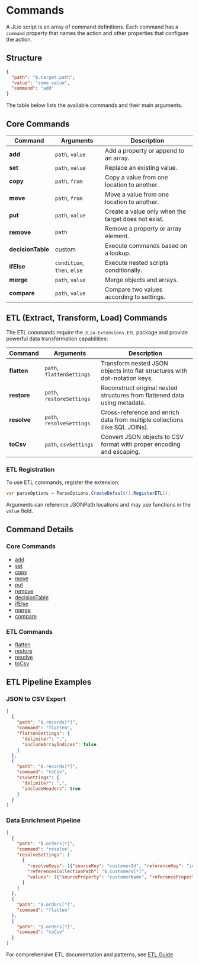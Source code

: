 # Commands

A JLio script is an array of command definitions. Each command has a `command` property that names the action and other properties that configure the action.

## Structure

```json
{
  "path": "$.target.path",
  "value": "some value",
  "command": "add"
}
```

The table below lists the available commands and their main arguments.

## Core Commands

| Command | Arguments | Description |
|---|---|---|
| **add** | `path`, `value` | Add a property or append to an array. |
| **set** | `path`, `value` | Replace an existing value. |
| **copy** | `path`, `from` | Copy a value from one location to another. |
| **move** | `path`, `from` | Move a value from one location to another. |
| **put** | `path`, `value` | Create a value only when the target does not exist. |
| **remove** | `path` | Remove a property or array element. |
| **decisionTable** | custom | Execute commands based on a lookup. |
| **ifElse** | `condition`, `then`, `else` | Execute nested scripts conditionally. |
| **merge** | `path`, `value` | Merge objects and arrays. |
| **compare** | `path`, `value` | Compare two values according to settings. |

## ETL (Extract, Transform, Load) Commands

The ETL commands require the `JLio.Extensions.ETL` package and provide powerful data transformation capabilities:

| Command | Arguments | Description |
|---|---|---|
| **flatten** | `path`, `flattenSettings` | Transform nested JSON objects into flat structures with dot-notation keys. |
| **restore** | `path`, `restoreSettings` | Reconstruct original nested structures from flattened data using metadata. |
| **resolve** | `path`, `resolveSettings` | Cross-reference and enrich data from multiple collections (like SQL JOINs). |
| **toCsv** | `path`, `csvSettings` | Convert JSON objects to CSV format with proper encoding and escaping. |

### ETL Registration

To use ETL commands, register the extension:

```csharp
var parseOptions = ParseOptions.CreateDefault().RegisterETL();
```

Arguments can reference JSONPath locations and may use functions in the `value` field.

## Command Details

### Core Commands
- [add](commands/add.md)
- [set](commands/set.md)
- [copy](commands/copy.md)
- [move](commands/move.md)
- [put](commands/put.md)
- [remove](commands/remove.md)
- [decisionTable](commands/decisionTable.md)
- [ifElse](commands/ifElse.md)
- [merge](commands/merge.md)
- [compare](commands/compare.md)

### ETL Commands
- [flatten](commands/flatten.md)
- [restore](commands/restore.md)
- [resolve](commands/resolve.md)
- [toCsv](commands/toCsv.md)

## ETL Pipeline Examples

### JSON to CSV Export
```json
[
  {
    "path": "$.records[*]",
    "command": "flatten",
    "flattenSettings": {
      "delimiter": ".",
      "includeArrayIndices": false
    }
  },
  {
    "path": "$.records[*]",
    "command": "toCsv",
    "csvSettings": {
      "delimiter": ",",
      "includeHeaders": true
    }
  }
]
```

### Data Enrichment Pipeline
```json
[
  {
    "path": "$.orders[*]",
    "command": "resolve",
    "resolveSettings": [
      {
        "resolveKeys": [{"sourceKey": "customerId", "referenceKey": "id"}],
        "referencesCollectionPath": "$.customers[*]",
        "values": [{"sourceProperty": "customerName", "referenceProperty": "name"}]
      }
    ]
  },
  {
    "path": "$.orders[*]",
    "command": "flatten"
  },
  {
    "path": "$.orders[*]",
    "command": "toCsv"
  }
]
```

For comprehensive ETL documentation and patterns, see [ETL Guide](etl.md)
